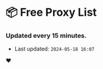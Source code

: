 # :package: Free Proxy List
### Updated every 15 minutes.

- Last updated: `2024-05-18 16:07`

:heart:
